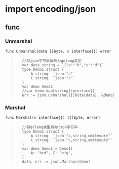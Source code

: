 # import encoding/json

## func
### Unmarshal
	func Unmarshal(data []byte, v interface{}) error
>		//将json字符串解析为golang类型
>		var data string = `{"a":"b","c":"d"}`
>		type Demo1 struct {
>			A string  `json:"a"`
>			C string  `json:"c"`
>		}
>		var demo Demo1
>		//var demo map[string]interface{}
>		err := json.Unmarshal([]byte(data), &demo)

### Marshal
	func Marshal(v interface{}) ([]byte, error)
>		//将golang类型转为json字符串
>		type Demo1 struct {
>			A string  `json:"a,string,omitempty"`
>			C string  `json:"c,string,omitempty"`
>		}
>		var demo Demo1 = Demo1{
>			A: "bcd", C: "efg",
>		}
>		data, err := json.Marshal(demo)
